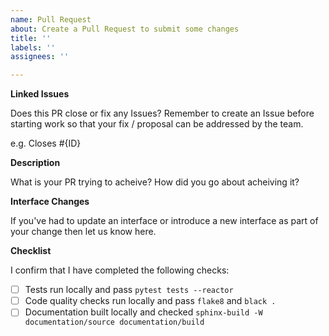 ```yaml
---
name: Pull Request
about: Create a Pull Request to submit some changes
title: ''
labels: ''
assignees: ''

---
```


**Linked Issues**

Does this PR close or fix any Issues? Remember to create an Issue before starting work so that your fix / proposal can be addressed by the team.

e.g. Closes #{ID}

**Description**

What is your PR trying to acheive? How did you go about acheiving it?

**Interface Changes**

If you've had to update an interface or introduce a new interface as part of your change then let us know here.

**Checklist**

I confirm that I have completed the following checks:

- [ ] Tests run locally and pass `pytest tests --reactor`
- [ ] Code quality checks run locally and pass `flake8` and `black .`
- [ ] Documentation built locally and checked `sphinx-build -W documentation/source documentation/build`

